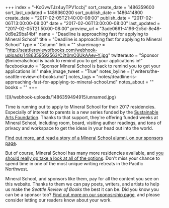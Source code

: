 +++
index = "-KcGvwTJz4uyTPV1ccbj"
sort_create_date = 1486359600
sort_last_updated = 1486360200
sort_publish_date = 1486414800
create_date = "2017-02-05T21:40:00-08:00"
publish_date = "2017-02-06T13:00:00-08:00"
date = "2017-02-06T13:00:00-08:00"
last_updated = "2017-02-05T21:50:00-08:00"
preview_url = "3ade0661-4196-2c5d-8e48-0d9e29ba14bf"
name = "Deadline is approaching fast for applying to Mineral School"
title = "Deadline is approaching fast for applying to Mineral School"
type = "Column"
link = ""
shareimage = "http://seattlereviewofbooks.com/webhook-uploads/1486359592563/C2t0mO3UkAAey-Y.jpg"
twitterauto = "Sponsor @mineralschool is back to remind you to get your applications in!"
facebookauto = "Sponsor Mineral School is back to remind you to get your applications in!"
make_image_tweet = "True"
notes_byline = ["writers/the-seattle-review-of-books.md"]
notes_tags = "notes/deadline-is-approaching-fast-for-applying-to-mineral-school.md"
notes_about = ""
books = ""
+++
<p class="image-left">![](/webhook-uploads/1486359494915/unnamed.jpg)</p>

<p class="noindent">Time is running out to apply to Mineral School for their 2017 residencies. Especially of interest to parents is a new series funded by the <a href="http://www.sustainableartsfoundation.org"> Sustainable Arts Foundation</a>. Thanks to that support, they're offering funded weeks at Mineral School, including room, board, visiting author readings, and tons of privacy and workspace to get the ideas in your head out into the world. </p>

[Find out more, and read a story of a Mineral School alumni, on our sponsors page](http://www.seattlereviewofbooks.com/sponsorships). 

But of course, Mineral School has many more residencies available, and [you should really go take a look at all of the options](https://mineralschool.submittable.com/submit). Don't miss your chance to spend time in one of the most unique writing retreats in the Pacific Northwest. 

Mineral School, and sponsors like them, pay for all the content you see on this website. Thanks to them we can pay poets, writers, and artists to help us make the _Seattle Review of Books_ the best it can be. Did you know you can be a sponsor too? [Find out more on our sponosrship page](http://www.seattlereviewofbooks.com/sponsor/), and please consider letting our readers know about your work. 